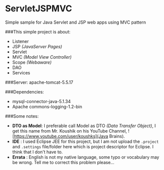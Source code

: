 ServletJSPMVC
=============

Simple sample for Java Servlet and JSP web apps using MVC pattern

###This simple project is about:
- Listener
- JSP _(JavaServer Pages)_
- Servlet
- MVC _(Model View Controller)_
- Scope _(Webaware)_
- DAO
- Services

###Server:
apache-tomcat-5.5.17

###Dependencies:
- mysql-connector-java-5.1.34
- Apache commons-logging-1.2-bin

###Some notes:
- __DTO as Model__: I preferable call Model as DTO _(Data Transfer Object)_, I get this name from Mr. Koushik on his YouTube Channel, ![https://www.youtube.com/user/koushks](Java Brains).
- __IDE__ : I used Eclipse JEE for this project, but I am not upload the ```.project``` and ```.settings``` file/folder here which is project descriptor for Eclipse. I think that I don't have to.
- __Errata__ : English is not my native language, some typo or vocabulary may be wrong. Tell me to correct this problem please...

